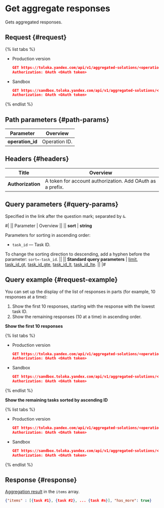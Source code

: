 # Get aggregate responses

Gets aggregated responses.

## Request {#request}

{% list tabs %}

- Production version

	```json
	GET https://toloka.yandex.com/api/v1/aggregated-solutions/<operation_id>
	Authorization: OAuth <OAuth token>
	```

- Sandbox

	```json
	GET https://sandbox.toloka.yandex.com/api/v1/aggregated-solutions/<operation_id>
	Authorization: OAuth <OAuth token>
	```

{% endlist %}

## Path parameters {#path-params}

Parameter | Overview
----- | -----
**operation_id** | Operation ID.


## Headers {#headers}

Title | Overview
----- | -----
**Authorization** | A token for account authorization. Add OAuth as a prefix.


## Query parameters {#query-params}

Specified in the link after the question mark; separated by `&`.

#|
|| Parameter | Overview ||
|| **sort** | **string**

Parameters for sorting in ascending order:

- `task_id` — Task ID.
    

To change the sorting direction to descending, add a hyphen before the parameter: `sort=-task_id`. ||
|| **Standard query parameters** | 
[limit](./standard-query-parameters.md#limit), [task_id_gt](./standard-query-parameters.md#task_id_gt), [task_id_gte](./standard-query-parameters.md#task_id_gte), [task_id_lt](./standard-query-parameters.md#task_id_lt), [task_id_lte](./standard-query-parameters.md#task_id_lte). ||
|#

## Query example {#request-example}

You can set up the display of the list of responses in parts (for example, 10 responses at a time):

1. Show the first 10 responses, starting with the response with the lowest task ID.
1. Show the remaining responses (10 at a time) in ascending order.

**Show the first 10 responses**

{% list tabs %}

- Production version

	```json
	GET https://toloka.yandex.com/api/v1/aggregated-solutions/<operation_id>?sort=task_id&limit=10
	Authorization: OAuth <OAuth token>
	```

- Sandbox

	```json
	GET https://sandbox.toloka.yandex.com/api/v1/aggregated-solutions/<operation_id>?sort=task_id&limit=10
	Authorization: OAuth <OAuth token>
	```

{% endlist %}

**Show the remaining tasks sorted by ascending ID**

{% list tabs %}

- Production version

	```json
	GET https://toloka.yandex.com/api/v1/aggregated-solutions/<operation_id>?sort=task_id&limit=10&task_id_gt=<ID of the last task from the previous response>
	Authorization: OAuth <OAuth token>
	```

- Sandbox

	```json
	GET https://sandbox.toloka.yandex.com/api/v1/aggregated-solutions/<operation_id>?sort=task_id&limit=10&task_id_gt=<ID of the last task from the previous response>
	Authorization: OAuth <OAuth token>
	```

{% endlist %}

## Response {#response}

[Aggregation result](aggregate-by-task.md) in the `items` array.

```json
{"items" : [{task #1}, {task #2}, ... {task #n}], "has_more": true}
```

